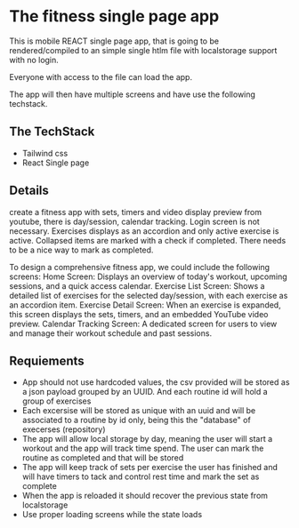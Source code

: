 # The fitness single page app

This is mobile REACT single page app, that is going to be rendered/compiled to an simple single htlm file with localstorage support with no login.

Everyone with access to the file can load the app.

The app will then have multiple screens and have use the following techstack.

## The TechStack

- Tailwind css
- React Single page

## Details

create a fitness app with sets, timers and video display preview from youtube, there is day/session, calendar tracking. Login screen is not necessary. Exercises displays as an accordion and only active exercise is active. Collapsed items are marked with a check if completed. There needs to be a nice way to mark as completed.

To design a comprehensive fitness app, we could include the following screens:
    Home Screen: Displays an overview of today's workout, upcoming sessions, and a quick access calendar.
    Exercise List Screen: Shows a detailed list of exercises for the selected day/session, with each exercise as an accordion item.
    Exercise Detail Screen: When an exercise is expanded, this screen displays the sets, timers, and an embedded YouTube video preview.
    Calendar Tracking Screen: A dedicated screen for users to view and manage their workout schedule and past sessions.

## Requiements

- App should not use hardcoded values, the csv provided will be stored as a json payload grouped by an UUID. And each routine id will hold a group of exercises
- Each excersise will be stored as unique with an uuid and will be associated to a routine by id only, being this the "database" of execerses (repository)
- The app will allow local storage by day, meaning the user will start a workout and the app will track time spend. The user can mark the routine as completed and that will be stored
- The app will keep track of sets per exercise the user has finished and will have timers to tack and control rest time and mark the set as complete
- When the app is reloaded it should recover the previous state from localstorage
- Use proper loading screens while the state loads
